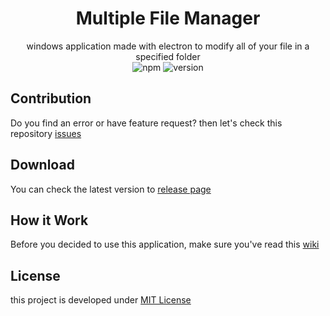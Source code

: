 <div align="center">

# Multiple File Manager
windows application made with electron to modify all of your file in a specified folder  
![npm](https://img.shields.io/badge/npm-5.6.0-blue.svg) 
![version](https://img.shields.io/badge/latest-1.1.1-brightgreen.svg) 
</div>

## Contribution
Do you find an error or have feature request? then let's check this repository [issues](https://github.com/dhanyn10/multiple-file-manager/issues)

## Download
You can check the latest version to [release page](https://github.com/dhanyn10/multiple-file-manager/releases)

## How it Work
Before you decided to use this application, make sure you've read this [wiki](https://github.com/dhanyn10/multiple-file-manager/wiki#features)
  
## License
this project is developed under [MIT License](LICENSE)
